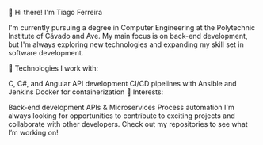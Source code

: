 👋 Hi there! I'm Tiago Ferreira

I'm currently pursuing a degree in Computer Engineering at the Polytechnic Institute of Cávado and Ave. My main focus is on back-end development, but I'm always exploring new technologies and expanding my skill set in software development.

🔧 Technologies I work with:

C, C#, and Angular
API development
CI/CD pipelines with Ansible and Jenkins
Docker for containerization
🚀 Interests:

Back-end development
APIs & Microservices
Process automation
I'm always looking for opportunities to contribute to exciting projects and collaborate with other developers. Check out my repositories to see what I’m working on!

